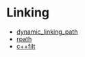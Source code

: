 # Linking

* [dynamic_linking_path](dynamic_linking_path.md)
* [rpath](rpath.md)
* [c++filt](cppfilt.md)
